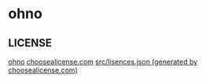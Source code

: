 # ohno

## LICENSE
[ohno](./LICENSE)
[choosealicense.com](./choosealicense.com/LICENSE.md)
[src/lisences.json (generated by choosealicense.com)](./choosealicense.com/LICENSE.md)
